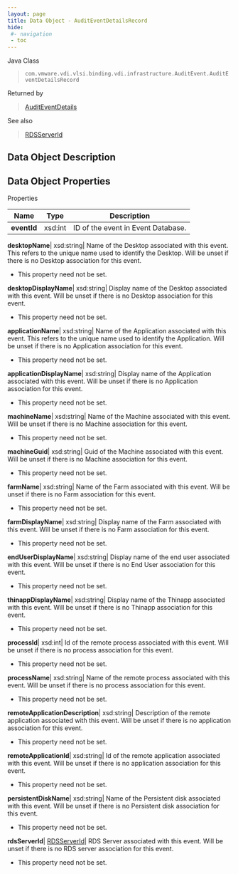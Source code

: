 ```yaml
---
layout: page
title: Data Object - AuditEventDetailsRecord
hide:
 #- navigation
 - toc
---
```






Java Class  
> `com.vmware.vdi.vlsi.binding.vdi.infrastructure.AuditEvent.AuditEventDetailsRecord`

Returned by  
> [AuditEventDetails](vdi.infrastructure.AuditEvent.md#auditEventDetails)

See also  
> [RDSServerId](vdi.entity.RDSServerId.md)


## Data Object Description 

## Data Object Properties

Properties

Name |  Type |  Description   
---|---|---  
**eventId**|  xsd:int|  ID of the event in Event Database.   
  
**desktopName**|  xsd:string|  Name of the Desktop associated with this event. This refers to the unique name used to identify the Desktop. Will be unset if there is no Desktop association for this event.   


* This property need not be set.

  
**desktopDisplayName**|  xsd:string|  Display name of the Desktop associated with this event. Will be unset if there is no Desktop association for this event.   


* This property need not be set.

  
**applicationName**|  xsd:string|  Name of the Application associated with this event. This refers to the unique name used to identify the Application. Will be unset if there is no Application association for this event.   


* This property need not be set.

  
**applicationDisplayName**|  xsd:string|  Display name of the Application associated with this event. Will be unset if there is no Application association for this event.   


* This property need not be set.

  
**machineName**|  xsd:string|  Name of the Machine associated with this event. Will be unset if there is no Machine association for this event.   


* This property need not be set.

  
**machineGuid**|  xsd:string|  Guid of the Machine associated with this event. Will be unset if there is no Machine association for this event.   


* This property need not be set.

  
**farmName**|  xsd:string|  Name of the Farm associated with this event. Will be unset if there is no Farm association for this event.   


* This property need not be set.

  
**farmDisplayName**|  xsd:string|  Display name of the Farm associated with this event. Will be unset if there is no Farm association for this event.   


* This property need not be set.

  
**endUserDisplayName**|  xsd:string|  Display name of the end user associated with this event. Will be unset if there is no End User association for this event.   


* This property need not be set.

  
**thinappDisplayName**|  xsd:string|  Display name of the Thinapp associated with this event. Will be unset if there is no Thinapp association for this event.   


* This property need not be set.

  
**processId**|  xsd:int|  Id of the remote process associated with this event. Will be unset if there is no process association for this event.   


* This property need not be set.

  
**processName**|  xsd:string|  Name of the remote process associated with this event. Will be unset if there is no process association for this event.   


* This property need not be set.

  
**remoteApplicationDescription**|  xsd:string|  Description of the remote application associated with this event. Will be unset if there is no application association for this event.   


* This property need not be set.

  
**remoteApplicationId**|  xsd:string|  Id of the remote application associated with this event. Will be unset if there is no application association for this event.   


* This property need not be set.

  
**persistentDiskName**|  xsd:string|  Name of the Persistent disk associated with this event. Will be unset if there is no Persistent disk association for this event.   


* This property need not be set.

  
**rdsServerId**| [RDSServerId](vdi.entity.RDSServerId.md)|  RDS Server associated with this event. Will be unset if there is no RDS server association for this event.   


* This property need not be set.

  
  
  
   
  
  
